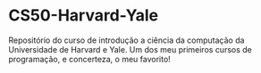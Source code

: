 # CS50-Harvard-Yale
Repositório do curso de introdução a ciência da computação da Universidade de Harvard e Yale.
Um dos meu primeiros cursos de programação, e concerteza, o meu favorito!
